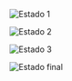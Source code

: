 ![Estado 1](https://github.com/JesusACotaL/SimulacionPorComputadora-CotaLopezJesusAngel/assets/97976469/242473bd-fb27-4dd8-b9ce-9105efb0e722)

![Estado 2](https://github.com/JesusACotaL/SimulacionPorComputadora-CotaLopezJesusAngel/assets/97976469/ad0c7a99-7936-4eae-90fb-807f4ef9e27e)

![Estado 3](https://github.com/JesusACotaL/SimulacionPorComputadora-CotaLopezJesusAngel/assets/97976469/954bdd1b-29c9-42e4-8f77-e11b845dd1bd)

![Estado final](https://github.com/JesusACotaL/SimulacionPorComputadora-CotaLopezJesusAngel/assets/97976469/e1394066-bf91-4c3c-849c-b35bc87f02fe)

